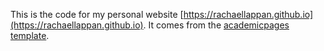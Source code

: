 This is the code for my personal website [https://rachaellappan.github.io](https://rachaellappan.github.io). It comes from the [academicpages template](https://github.com/academicpages/academicpages.github.io).

